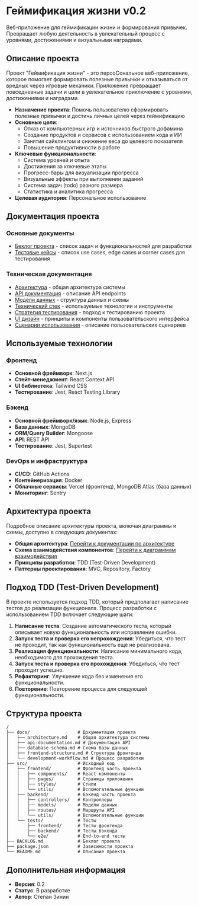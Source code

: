 # Геймификация жизни v0.2

Веб-приложение для геймификации жизни и формирования привычек. Превращает любую деятельность в увлекательный процесс с уровнями, достижениями и визуальными наградами.

## Описание проекта

Проект "Геймификация жизни" - это персоСональное веб-приложение, которое помогает формировать полезные привычки и отказываться от вредных через игровые механики. Приложение превращает повседневные задачи и цели в увлекательное приключение с уровнями, достижениями и наградами.

- **Назначение проекта**: Помочь пользователю сформировать полезные привычки и достичь личных целей через геймификацию
- **Основные цели**: 
  - Отказ от компьютерных игр и источников быстрого дофамина
  - Создание продуктов и сервисов с использованием кода и ИИ
  - Занятия сайклингом и снижение веса до целевого показателя
  - Повышение продуктивности в работе
- **Ключевые функциональности**:
  - Система уровней и опыта
  - Достижения за ключевые этапы
  - Прогресс-бары для визуализации прогресса
  - Визуальные эффекты при выполнении заданий
  - Система задач (todo) разного размера
  - Статистика и аналитика прогресса
- **Целевая аудитория**: Персональное использование

## Документация проекта

### Основные документы
- [Беклог проекта](./BACKLOG.md) - список задач и функциональностей для разработки
- [Тестовые кейсы](./test-cases.txt) - список use cases, edge cases и corner cases для тестирования

### Техническая документация
- [Архитектура](./docs/architecture.md) - общая архитектура системы
- [API документация](./docs/api-documentation.md) - описание API endpoints
- [Модели данных](./docs/data-models.md) - структура данных и схемы
- [Технический стек](./docs/tech-stack.md) - используемые технологии и инструменты
- [Стратегия тестирования](./docs/testing-strategy.md) - подход к тестированию проекта
- [UI дизайн](./docs/ui-design.md) - принципы и компоненты пользовательского интерфейса
- [Сценарии использования](./docs/use-cases.md) - описание пользовательских сценариев

## Используемые технологии

### Фронтенд
- **Основной фреймворк**: Next.js
- **Стейт-менеджмент**: React Context API
- **UI библиотека**: Tailwind CSS
- **Тестирование**: Jest, React Testing Library

### Бэкенд
- **Основной фреймворк/язык**: Node.js, Express
- **База данных**: MongoDB
- **ORM/Query Builder**: Mongoose
- **API**: REST API
- **Тестирование**: Jest, Supertest

### DevOps и инфраструктура
- **CI/CD**: GitHub Actions
- **Контейнеризация**: Docker
- **Облачные сервисы**: Vercel (фронтенд), MongoDB Atlas (база данных)
- **Мониторинг**: Sentry

## Архитектура проекта

Подробное описание архитектуры проекта, включая диаграммы и схемы, доступно в следующих документах:

- **Общая архитектура**: [Перейти к документации по архитектуре](./docs/architecture.md)
- **Схема взаимодействия компонентов**: [Перейти к диаграммам взаимодействия](./docs/api-documentation.md)
- **Принципы разработки**: TDD (Test-Driven Development)
- **Паттерны проектирования**: MVC, Repository, Factory

## Подход TDD (Test-Driven Development)

В проекте используется подход TDD, который предполагает написание тестов до реализации функционала. Процесс разработки с использованием TDD включает следующие шаги:

1. **Написание теста**: Создание автоматического теста, который описывает новую функциональность или исправление ошибки.
2. **Запуск теста и проверка его непрохождения**: Убедиться, что тест не проходит, так как функциональность еще не реализована.
3. **Реализация функциональности**: Написание минимального кода, необходимого для прохождения теста.
4. **Запуск теста и проверка его прохождения**: Убедиться, что тест проходит успешно.
5. **Рефакторинг**: Улучшение кода без изменения его функциональности.
6. **Повторение**: Повторение процесса для следующей функциональности.

## Структура проекта

```
/
├── docs/                  # Документация проекта
│   ├── architecture.md    # Общая архитектура системы
│   ├── api-documentation.md # Документация API
│   ├── database-schema.md # Схема базы данных
│   ├── frontend-structure.md # Структура фронтенда
│   └── development-workflow.md # Процесс разработки
├── src/                   # Исходный код
│   ├── frontend/          # Фронтенд часть проекта
│   │   ├── components/    # React компоненты
│   │   ├── pages/         # Страницы приложения
│   │   ├── styles/        # Стили
│   │   └── utils/         # Вспомогательные функции
│   ├── backend/           # Бэкенд часть проекта
│   │   ├── controllers/   # Контроллеры
│   │   ├── models/        # Модели данных
│   │   ├── routes/        # Маршруты API
│   │   └── utils/         # Вспомогательные функции
│   └── tests/             # Тесты
│       ├── frontend/      # Тесты фронтенда
│       ├── backend/       # Тесты бэкенда
│       └── e2e/           # End-to-end тесты
├── BACKLOG.md             # Беклог проекта
├── package.json           # Зависимости проекта
└── README.md              # Описание проекта
```

## Дополнительная информация

- **Версия**: 0.2
- **Статус**: В разработке
- **Автор**: Степан Зинин 